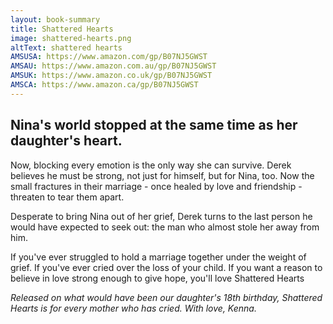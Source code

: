 ```yaml
---
layout: book-summary
title: Shattered Hearts
image: shattered-hearts.png
altText: shattered hearts
AMSUSA: https://www.amazon.com/gp/B07NJ5GWST
AMSAU: https://www.amazon.com.au/gp/B07NJ5GWST
AMSUK: https://www.amazon.co.uk/gp/B07NJ5GWST
AMSCA: https://www.amazon.ca/gp/B07NJ5GWST
---
```

## Nina's world stopped at the same time as her daughter's heart.

Now, blocking every emotion is the only way she can survive.
Derek believes he must be strong, not just for himself, but for Nina, too. 
Now the small fractures in their marriage - once healed by love and friendship - threaten to tear them apart.

Desperate to bring Nina out of her grief, Derek turns to the last person he would have expected to seek out: the man who almost stole her away from him.

If you've ever struggled to hold a marriage together under the weight of grief. If you've ever cried over the loss of your child. If you want a reason to believe in love strong enough to give hope, you'll love Shattered Hearts

_Released on what would have been our daughter's 18th birthday, Shattered Hearts is for every mother who has cried. With love, Kenna._